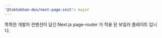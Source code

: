 ```yaml
---
'@toktokhan-dev/next-page-init': major
---
```


똑똑한 개발자 컨벤션이 담긴 Next.js page-router 가 적용 된 보일러 플레이트 입니다.
